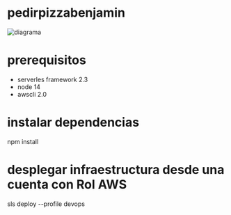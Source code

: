 # pedirpizzabenjamin
![diagrama](https://user-images.githubusercontent.com/30125298/174509606-3a35c51f-d076-4faf-aa4c-1aec781724a1.png)

# prerequisitos
- serverles framework 2.3
- node 14
- awscli 2.0

# instalar dependencias
npm install

# desplegar infraestructura desde una cuenta con Rol AWS
sls deploy --profile devops
